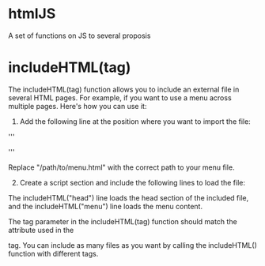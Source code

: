 # htmlJS
A set of functions on JS to several proposis

# includeHTML(tag)
The includeHTML(tag) function allows you to include an external file in several HTML pages. For example, if you want to use a menu across multiple pages. Here's how you can use it:

1. Add the following line at the position where you want to import the file:

'''<div menu="/path/to/menu.html"></div>'''

Replace "/path/to/menu.html" with the correct path to your menu file.

2. Create a script section and include the following lines to load the file:

<script>
  includeHTML("head");
  includeHTML("menu");
</script>

The includeHTML("head") line loads the head section of the included file, and the includeHTML("menu") line loads the menu content.

The tag parameter in the includeHTML(tag) function should match the attribute used in the <div> tag. 
You can include as many files as you want by calling the includeHTML() function with different tags.
